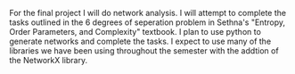For the final project I will do network analysis. I will attempt to complete the tasks outlined in the 6 degrees of seperation problem in Sethna's "Entropy, Order Parameters, and Complexity" textbook. I plan to use python to generate networks and complete the tasks. I expect to use many of the libraries we have been using throughout the semester with the addtion of the NetworkX library.
